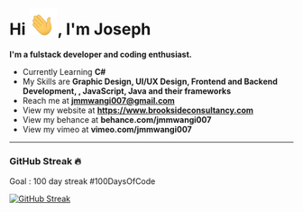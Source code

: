 <h1>Hi <img src="Data/wave.gif" width=50 >, I'm Joseph</h1>


**I'm a fulstack developer and coding enthusiast.**

- Currently Learning **C#**
- My Skills are **Graphic Design, UI/UX Design, Frontend and Backend Development, , JavaScript, Java and their frameworks**
- Reach me at **jmmwangi007@gmail.com**
- View my website at **https://www.brooksideconsultancy.com**
- View my behance at **behance.com/jmmwangi007**
- View my vimeo at **vimeo.com/jmmwangi007** 

<!-- ### Around the Web &#127760;

[![INSTA](Data/instagram.svg)](https://instagram.com/rohan14.io) [![DEV.TO](Data/devBlog.svg)](https://dev.to/rohankiratsata) [![LINKEDIN](Data/linkedin.svg)](https://www.linkedin.com/in/rohankiratsata/) -->

---
<!-- [![Top Languages](https://github-readme-stats.vercel.app/api/top-langs/?username=rohan-kiratsata&layout=compact)](https://github.com/anuraghazra/github-readme-stats) -->


### GitHub Streak &#128293;
Goal : 100 day streak #100DaysOfCode

[![GitHub Streak](https://github-readme-streak-stats.herokuapp.com/?user=rohan-kiratsata)](https://git.io/streak-stats)


<!-- [![trophy](https://github-profile-trophy.vercel.app/?username=rohan-kiratsata&theme=onedark)](https://github.com/ryo-ma/github-profile-trophy) -->
